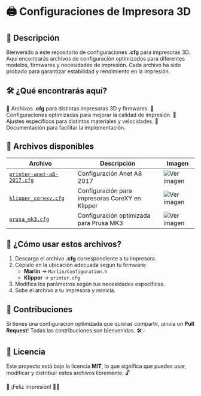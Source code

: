 # 🖨️ Configuraciones de Impresora 3D

## 📌 Descripción
Bienvenido a este repositorio de configuraciones **.cfg** para impresoras 3D. Aquí encontrarás archivos de configuración optimizados para diferentes modelos, firmwares y necesidades de impresión. Cada archivo ha sido probado para garantizar estabilidad y rendimiento en la impresión.

## 🛠️ ¿Qué encontrarás aquí?
🔹 Archivos **.cfg** para distintas impresoras 3D y firmwares.
🔹 Configuraciones optimizadas para mejorar la calidad de impresión.
🔹 Ajustes específicos para distintos materiales y velocidades.
🔹 Documentación para facilitar la implementación.

## 📂 Archivos disponibles
| Archivo | Descripción | Imagen |
|---------|------------|--------|
| [`printer-anet-a8-2017.cfg`](./printer-anet-a8-2017.cfg) | Configuración Anet A8 2017 | ![Ver imagen]([https://http2.mlstatic.com/D_NQ_NP_753052-MLA44569706228_012021-O.webp]) |
| [`klipper_corexy.cfg`](./klipper_corexy.cfg) | Configuración para impresoras CoreXY en Klipper | ![Ver imagen](https://via.placeholder.com/100) |
| [`prusa_mk3.cfg`](./prusa_mk3.cfg) | Configuración optimizada para Prusa MK3 | ![Ver imagen](https://via.placeholder.com/100) |

## 🔧 ¿Cómo usar estos archivos?
1. Descarga el archivo **.cfg** correspondiente a tu impresora.
2. Cópialo en la ubicación adecuada según tu firmware:
   - **Marlin** → `Marlin/Configuration.h`
   - **Klipper** → `printer.cfg`
3. Modifica los parámetros según tus necesidades específicas.
4. Sube el archivo a tu impresora y reinicia.

## 📢 Contribuciones
Si tienes una configuración optimizada que quieras compartir, ¡envía un **Pull Request**! Todas las contribuciones son bienvenidas. 🛠️💡

## 📜 Licencia
Este proyecto está bajo la licencia **MIT**, lo que significa que puedes usar, modificar y distribuir estos archivos libremente. 🔓

🚀 ¡Feliz impresión! 🎨🔥

